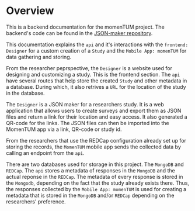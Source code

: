# Overview

This is a backend documentation for the momenTUM project. The backend's code can be found in the [JSON-maker repository](https://github.com/TUMChronobiology/momenTUM-json-maker).  

This documentation explains the `api` and it's interactions with the `frontend: Designer` for a custom creation of a `Study` and the `Mobile App: momenTUM` for data gathering and storing. 

From the researcher peprspective, the `Designer` is a website used for designing and customizing a study. This is the frontend section. The `api` have several routes that help store the created `Study` and other metadata in a database. During which, it also retrives a `URL` for the location of the study in the database. 
<!-- 
In the creating of a study, the researcher can choose where to store the responses collected from the mobile app. The researcher has the option to create a `REDCap` project for it or can have an external storage space. If they have an external storage space, they would need to set the variable of `post-url` of the study to that location when they are creating the study via the `Designer`.  -->

The `Designer` is a JSON maker for a researchers study. It is a web application that allows users to create surveys and export them as JSON files and return a link for their location and easy access. It also generated a QR-code for the links. The JSON files can then be imported into the MomenTUM app via a link, QR-code or study id.


From the researchers that use the REDCap configuration already set up for storing the records, the `MomenTUM` mobile app sends the collected data by calling an endpoint from the `api`. 

There are two databases used for storage in this project. The `MongoDB` and `REDCap`. The `api` stores a metadata of responses in the `MongoDB` and the actual reponse in the `REDCap`. The metadata of every response is stored in the `Mongodb`, depending on the fact that the study already exists there. Thus, the responses collected by the `Mobile App: momenTUM` is used for creating a metadata that is stored in the `MongoDB` and/or `REDCap` depending on the researchers' preference.



